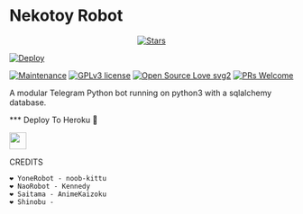 <h1>Nekotoy Robot</h1>
<p align="center">
    <a href="https://github.com/Xbaroxx/NekoRobot/stargazers"><img src="https://img.shields.io/github/stars/Xbaroxx/Memekbo?label=Stars&style=flat-square&logo=github&color=F10070" alt="Stars" /></a>
</p>

[![Deploy](https://telegra.ph/file/0760209e3470380752874.jpg)](https://heroku.com/deploy?template=https://github.com/Xbaroxx/NekoRobot.git)

[![Maintenance](https://img.shields.io/badge/Maintained%3F-yes-green.svg)](https://GitHub.com/Naereen/StrapDown.js/graphs/commit-activity) [![GPLv3 license](https://img.shields.io/badge/License-GPLv3-blue.svg)](https://perso.crans.org/besson/LICENSE.html) [![Open Source Love svg2](https://badges.frapsoft.com/os/v2/open-source.svg?v=103)](https://github.com/ellerbrock/open-source-badges/) [![PRs Welcome](https://img.shields.io/badge/PRs-welcome-brightgreen.svg?style=flat-square)](https://makeapullrequest.com)

A modular Telegram Python bot running on python3 with a sqlalchemy database.

*** Deploy To Heroku 📡</h4>

<p align="left">
  <a href="https://heroku.com/deploy?template=https://github.com/Xbaroxx/NekoRobot">
     <img height="30px" src="https://img.shields.io/badge/Deploy%20To%20Heroku-blueviolet?style=for-the-badge&logo=heroku">
  </a>

CREDITS
```
❤️ YoneRobot - noob-kittu
❤️ NaoRobot - Kennedy
❤️ Saitama - AnimeKaizoku
❤️ Shinobu -

